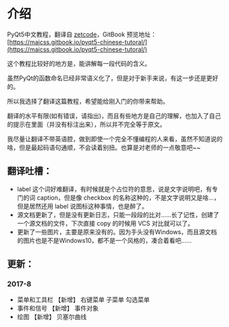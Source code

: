 # 介绍

PyQt5中文教程，翻译自 [zetcode](http://zetcode.com/gui/pyqt5/)，GitBook 预览地址：[https://maicss.gitbook.io/pyqt5-chinese-tutoral/](https://maicss.gitbook.io/pyqt5-chinese-tutoral/)

这个教程比较好的地方是，能讲解每一段代码的含义。

虽然PyQt的函数命名已经非常语义化了，但是对于新手来说，有这一步还是更好的。

所以我选择了翻译这篇教程，希望能给刚入门的你带来帮助。

翻译的水平有限\(如有错误，请指出\)，而且有些地方是自己的理解，也加入了自己的提示在里面（并没有标注出来），所以并不完全等于原文。

我尽量让翻译不带英语腔，做到即使一个完全不懂编程的人来看，虽然不知道说的啥，但是最起码语句通顺，不会读着别扭。也算是对老师的一点敬意吧~~

## 翻译吐槽：

* label 这个词好难翻译，有时候就是个占位符的意思，说是文字说明吧，有专门的词 caption，但是像 checkbox 的名称这种的，不是文字说明又是啥...，但是居然还用 label 说图标这种事情，也是醉了。
* 源文档更新了，但是没有更新日志，只能一段段的比对……长了记性，创建了一个源文档的文件，下次直接 copy 的时候用 VCS 对比就可以了。
* 更新了一些图片，主要是原来没有的。因为手头没有Windows，而且源文档的图片也是不是Windows10，都不是一个风格的，凑合着看吧……

## 更新：

### 2017-8

* 菜单和工具栏 【新增】 右键菜单 子菜单 勾选菜单
* 事件和信号 【新增】 事件对象
* 绘图 【新增】 贝塞尔曲线

